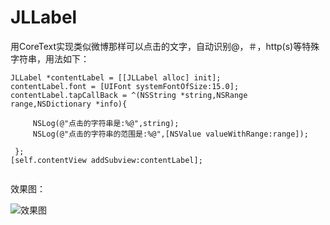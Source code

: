 # JLLabel
用CoreText实现类似微博那样可以点击的文字，自动识别@，＃，http(s)等特殊字符串，用法如下：
```objc
JLLabel *contentLabel = [[JLLabel alloc] init];
contentLabel.font = [UIFont systemFontOfSize:15.0];
contentLabel.tapCallBack = ^(NSString *string,NSRange range,NSDictionary *info){
            
     NSLog(@"点击的字符串是:%@",string);
     NSLog(@"点击的字符串的范围是:%@",[NSValue valueWithRange:range]);
  
 };
[self.contentView addSubview:contentLabel];
 
```
效果图：

![效果图](https://github.com/JlongTian/JLLabel/blob/master/image/show.gif)
